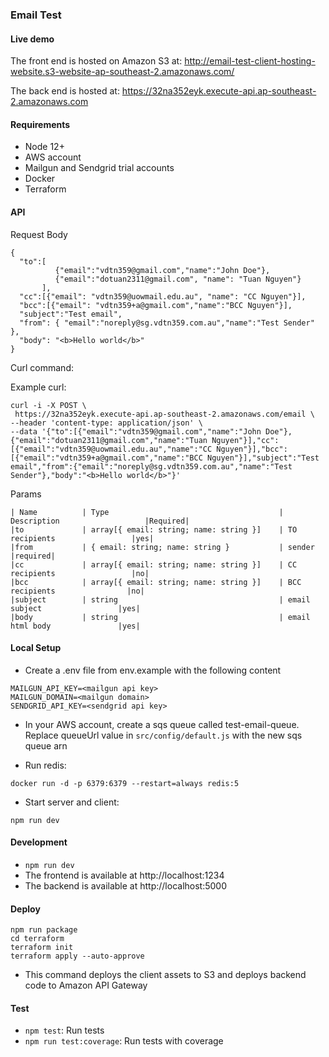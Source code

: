 ### Email Test

#### Live demo

The front end is hosted on Amazon S3 at: http://email-test-client-hosting-website.s3-website-ap-southeast-2.amazonaws.com/

The back end is hosted at: https://32na352eyk.execute-api.ap-southeast-2.amazonaws.com

#### Requirements

* Node 12+
* AWS account
* Mailgun and Sendgrid trial accounts
* Docker
* Terraform

#### API

Request Body

```
{
  "to":[
          {"email":"vdtn359@gmail.com","name":"John Doe"},
          {"email":"dotuan2311@gmail.com", "name": "Tuan Nguyen"}
       ],
  "cc":[{"email": "vdtn359@uowmail.edu.au", "name": "CC Nguyen"}],
  "bcc":[{"email": "vdtn359+a@gmail.com","name":"BCC Nguyen"}],
  "subject":"Test email",
  "from": { "email":"noreply@sg.vdtn359.com.au","name":"Test Sender" },
  "body": "<b>Hello world</b>"
}
```
Curl command:

Example curl:

```
curl -i -X POST \
 https://32na352eyk.execute-api.ap-southeast-2.amazonaws.com/email \
--header 'content-type: application/json' \
--data '{"to":[{"email":"vdtn359@gmail.com","name":"John Doe"},{"email":"dotuan2311@gmail.com","name":"Tuan Nguyen"}],"cc":[{"email":"vdtn359@uowmail.edu.au","name":"CC Nguyen"}],"bcc":[{"email":"vdtn359+a@gmail.com","name":"BCC Nguyen"}],"subject":"Test email","from":{"email":"noreply@sg.vdtn359.com.au","name":"Test Sender"},"body":"<b>Hello world</b>"}'
```

Params

``` 
| Name          | Type                                      | Description                   |Required|
|to             | array[{ email: string; name: string }]    | TO recipients                 |yes|
|from           | { email: string; name: string }           | sender                        |required|
|cc             | array[{ email: string; name: string }]    | CC recipients                 |no|
|bcc            | array[{ email: string; name: string }]    | BCC recipients                |no|
|subject        | string                                    | email subject                 |yes|
|body           | string                                    | email html body               |yes|

```


#### Local Setup

* Create a .env file from env.example with the following content

```
MAILGUN_API_KEY=<mailgun api key>
MAILGUN_DOMAIN=<mailgun domain>
SENDGRID_API_KEY=<sendgrid api key>
```

* In your AWS account, create a sqs queue called test-email-queue. Replace queueUrl value in `src/config/default.js` with the new sqs queue arn

* Run redis: 

```
docker run -d -p 6379:6379 --restart=always redis:5
```

* Start server and client:

```
npm run dev
```

#### Development

* `npm run dev`
* The frontend is available at http://localhost:1234
* The backend is available at http://localhost:5000

#### Deploy

```
npm run package
cd terraform
terraform init
terraform apply --auto-approve
```

* This command deploys the client assets to S3 and deploys backend code to Amazon API Gateway

#### Test
* `npm test`: Run tests
* `npm run test:coverage`: Run tests with coverage
